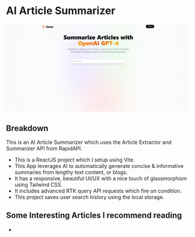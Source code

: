 # AI Article Summarizer
![AI Summarizer](src/preview.png)

## Breakdown
This is an AI Article Summarizer which uses the Article Extractor and Summarizer API from RapidAPI.

- This is a ReactJS project which I setup using Vite.
- This App leverages AI to automatically generate concise & informative summaries from lengthy text content, or blogs.
- It has a responsive, beautiful UI/UX with a nice touch of glassmorphism using Tailwind CSS.
- It includes advanced RTK query API requests which fire on condition.
- This project saves user search history using the local storage.

## Some Interesting Articles I recommend reading
- 
